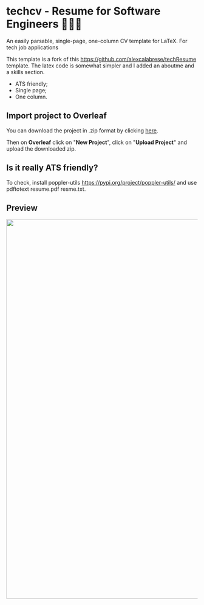# techcv - Resume for Software Engineers 👨🏻‍💻
An easily parsable, single-page, one-column CV template for LaTeX. For
tech job applications

This template is a fork of this
https://github.com/alexcalabrese/techResume template. The latex code
is somewhat simpler and I added an aboutme and a skills section.

- ATS friendly;
- Single page;
- One column.

## Import project to Overleaf
You can download the project in .zip format by clicking [here](https://github.com/khoffie/techcv/archive/refs/heads/main.zip).

Then on **Overleaf** click on "**New Project**", click on "**Upload Project**" and upload the downloaded zip.

## Is it really ATS friendly?
To check, install poppler-utils https://pypi.org/project/poppler-utils/ and use pdftotext resume.pdf resme.txt.

## Preview

<img align="center" src="example/resme.jpg" height="1000px"/>

